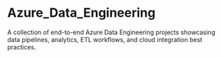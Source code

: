 # Azure_Data_Engineering
A collection of end-to-end Azure Data Engineering projects showcasing data pipelines, analytics, ETL workflows, and cloud integration best practices.
